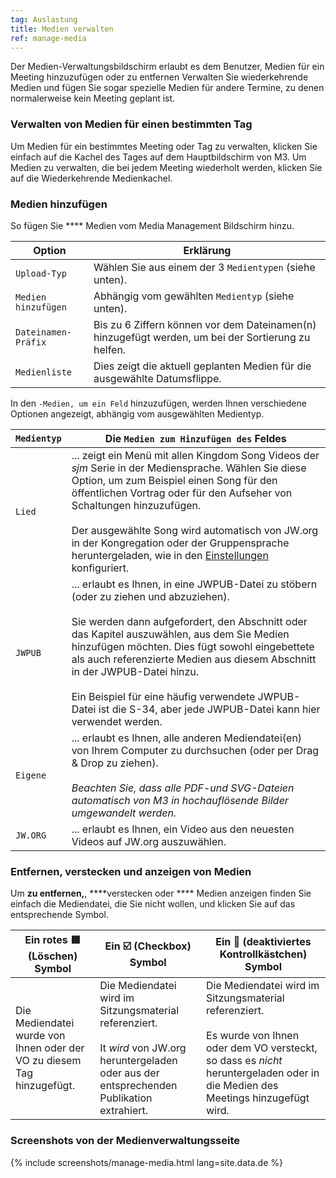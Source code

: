 ```yaml
---
tag: Auslastung
title: Medien verwalten
ref: manage-media
---
```


Der Medien-Verwaltungsbildschirm erlaubt es dem Benutzer, Medien für ein Meeting hinzuzufügen oder zu entfernen Verwalten Sie wiederkehrende Medien und fügen Sie sogar spezielle Medien für andere Termine, zu denen normalerweise kein Meeting geplant ist.

### Verwalten von Medien für einen bestimmten Tag

Um Medien für ein bestimmtes Meeting oder Tag zu verwalten, klicken Sie einfach auf die Kachel des Tages auf dem Hauptbildschirm von M3. Um Medien zu verwalten, die bei jedem Meeting wiederholt werden, klicken Sie auf die Wiederkehrende Medienkachel.

### Medien hinzufügen

So fügen Sie **** Medien vom Media Management Bildschirm hinzu.

| Option              | Erklärung                                                                                          |
| ------------------- | -------------------------------------------------------------------------------------------------- |
| `Upload-Typ`        | Wählen Sie aus einem der 3 `Medientypen` (siehe unten).                                            |
| `Medien hinzufügen` | Abhängig vom gewählten `Medientyp` (siehe unten).                                                  |
| `Dateinamen-Präfix` | Bis zu 6 Ziffern können vor dem Dateinamen(n) hinzugefügt werden, um bei der Sortierung zu helfen. |
| `Medienliste`       | Dies zeigt die aktuell geplanten Medien für die ausgewählte Datumsflippe.                          |

In den `-Medien, um ein Feld` hinzuzufügen, werden Ihnen verschiedene Optionen angezeigt, abhängig vom ausgewählten Medientyp.

| `Medientyp` | Die `Medien zum Hinzufügen des` Feldes                                                                                                                                                                                                                                                                                                                                                                                                                                          |
| ----------- | ------------------------------------------------------------------------------------------------------------------------------------------------------------------------------------------------------------------------------------------------------------------------------------------------------------------------------------------------------------------------------------------------------------------------------------------------------------------------------- |
| `Lied`      | ... zeigt ein Menü mit allen Kingdom Song Videos der *sjm* Serie in der Mediensprache. Wählen Sie diese Option, um zum Beispiel einen Song für den öffentlichen Vortrag oder für den Aufseher von Schaltungen hinzuzufügen. <br><br> Der ausgewählte Song wird automatisch von JW.org in der Kongregation oder der Gruppensprache heruntergeladen, wie in den [Einstellungen]({{page.lang}}/#configuration) konfiguriert.                                           |
| `JWPUB`     | ... erlaubt es Ihnen, in eine JWPUB-Datei zu stöbern (oder zu ziehen und abzuziehen). <br><br> Sie werden dann aufgefordert, den Abschnitt oder das Kapitel auszuwählen, aus dem Sie Medien hinzufügen möchten. Dies fügt sowohl eingebettete als auch referenzierte Medien aus diesem Abschnitt in der JWPUB-Datei hinzu. <br><br> Ein Beispiel für eine häufig verwendete JWPUB-Datei ist die S-34, aber jede JWPUB-Datei kann hier verwendet werden. |
| `Eigene`    | ... erlaubt es Ihnen, alle anderen Mediendatei(en) von Ihrem Computer zu durchsuchen (oder per Drag & Drop zu ziehen). <br><br> *Beachten Sie, dass alle PDF-und SVG-Dateien automatisch von M3 in hochauflösende Bilder umgewandelt werden.*                                                                                                                                                                                                                       |
| `JW.ORG`    | ... erlaubt es Ihnen, ein Video aus den neuesten Videos auf JW.org auszuwählen.                                                                                                                                                                                                                                                                                                                                                                                                 |

### Entfernen, verstecken und anzeigen von Medien

Um **zu entfernen,**, ****verstecken oder **** Medien anzeigen finden Sie einfach die Mediendatei, die Sie nicht wollen, und klicken Sie auf das entsprechende Symbol.

| Ein rotes 🟥 (Löschen) Symbol                                           | Ein ☑️ (Checkbox) Symbol                                                                                                                                             | Ein 🔲 (deaktiviertes Kontrollkästchen) Symbol                                                                                                                                                              |
| ---------------------------------------------------------------------- | -------------------------------------------------------------------------------------------------------------------------------------------------------------------- | ---------------------------------------------------------------------------------------------------------------------------------------------------------------------------------------------------------- |
| Die Mediendatei wurde von Ihnen oder der VO zu diesem Tag hinzugefügt. | Die Mediendatei wird im Sitzungsmaterial referenziert. <br><br> It *wird* von JW.org heruntergeladen oder aus der entsprechenden Publikation extrahiert. | Die Mediendatei wird im Sitzungsmaterial referenziert. <br><br> Es wurde von Ihnen oder dem VO versteckt, so dass es *nicht* heruntergeladen oder in die Medien des Meetings hinzugefügt wird. |

### Screenshots von der Medienverwaltungsseite

{% include screenshots/manage-media.html lang=site.data.de %}
